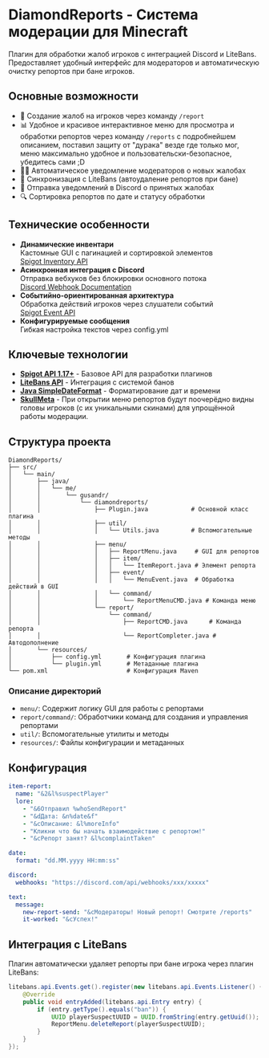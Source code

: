 # DiamondReports - Система модерации для Minecraft

Плагин для обработки жалоб игроков с интеграцией Discord и LiteBans. Предоставляет удобный интерфейс для модераторов и автоматическую очистку репортов при бане игроков.

## Основные возможности

- 📝 Создание жалоб на игроков через команду `/report`
- 📊 Удобное и красивое интерактивное меню для просмотра и обработки репортов через команду `/reports` с подробнейшем описанием, поставил защиту от "дурака" везде где только мог, меню максимально удобное и пользовательски-безопасное, убедитесь сами ;D
- 👮‍♂️ Автоматическое уведомление модераторов о новых жалобах
- 🔄 Синхронизация с LiteBans (автоудаление репортов при бане)
- 📨 Отправка уведомлений в Discord о принятых жалобах
- 🔍 Сортировка репортов по дате и статусу обработки

## Технические особенности

- **Динамические инвентари**  
  Кастомные GUI с пагинацией и сортировкой элементов  
  [Spigot Inventory API](https://hub.spigotmc.org/javadocs/spigot/org/bukkit/inventory/package-summary.html)
- **Асинхронная интеграция с Discord**  
  Отправка вебхуков без блокировки основного потока  
  [Discord Webhook Documentation](https://discord.com/developers/docs/resources/webhook)
- **Событийно-ориентированная архитектура**  
  Обработка действий игроков через слушатели событий  
  [Spigot Event API](https://hub.spigotmc.org/javadocs/spigot/org/bukkit/event/package-summary.html)
- **Конфигурируемые сообщения**  
  Гибкая настройка текстов через config.yml

## Ключевые технологии

- **[Spigot API 1.17+](https://www.spigotmc.org/wiki/spigot/)** - Базовое API для разработки плагинов
- **[LiteBans API](https://github.com/ruany/LiteBans)** - Интеграция с системой банов
- **[Java SimpleDateFormat](https://docs.oracle.com/javase/8/docs/api/java/text/SimpleDateFormat.html)** - Форматирование дат и времени
- **[SkullMeta](https://hub.spigotmc.org/javadocs/spigot/org/bukkit/inventory/meta/SkullMeta.html)** - При открытии меню репортов будут поочерёдно видны головы игроков (с их уникальными скинами) для упрощённой работы модерации.

## Структура проекта

```
DiamondReports/
├── src/
│   └── main/
│       ├── java/
│       │   └── me/
│       │       └── gusandr/
│       │           └── diamondreports/
│       │               ├── Plugin.java            # Основной класс плагина
│       │               ├── util/
│       │               │   └── Utils.java         # Вспомогательные методы
│       │               ├── menu/
│       │               │   ├── ReportMenu.java     # GUI для репортов
│       │               │   ├── item/
│       │               │   │   └── ItemReport.java # Элемент репорта
│       │               │   ├── event/
│       │               │   │   └── MenuEvent.java  # Обработка действий в GUI
│       │               │   └── command/
│       │               │       └── ReportMenuCMD.java # Команда меню
│       │               └── report/
│       │                   └── command/
│       │                       ├── ReportCMD.java      # Команда репорта
│       │                       └── ReportCompleter.java # Автодополнение
│       └── resources/
│           ├── config.yml       # Конфигурация плагина
│           └── plugin.yml       # Метаданные плагина
└── pom.xml                      # Конфигурация Maven
```

### Описание директорий
- `menu/`: Содержит логику GUI для работы с репортами
- `report/command/`: Обработчики команд для создания и управления репортами
- `util/`: Вспомогательные утилиты и методы
- `resources/`: Файлы конфигурации и метаданных

## Конфигурация

```yaml
item-report:
  name: "&2&l%suspectPlayer"
  lore:
    - "&6Отправил %whoSendReport"
    - "&dДата: &n%date&f"
    - "&cОписание: &l%moreInfo"
    - "Кликни что бы начать взаимодействие с репортом!"
    - "&cРепорт занят? &l%complaintTaken"

date:
  format: "dd.MM.yyyy HH:mm:ss"

discord:
  webhooks: "https://discord.com/api/webhooks/xxx/xxxxx"

text:
  message:
    new-report-send: "&cМодераторы! Новый репорт! Смотрите /reports"
    it-worked: "&cУспех!"
```

## Интеграция с LiteBans

Плагин автоматически удаляет репорты при бане игрока через плагин LiteBans:

```java
litebans.api.Events.get().register(new litebans.api.Events.Listener() {
    @Override
    public void entryAdded(litebans.api.Entry entry) {
        if (entry.getType().equals("ban")) {
            UUID playerSuspectUUID = UUID.fromString(entry.getUuid());
            ReportMenu.deleteReport(playerSuspectUUID);
        }
    }
});
```

